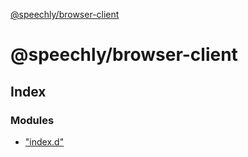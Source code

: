 [@speechly/browser-client](README.md)

# @speechly/browser-client

## Index

### Modules

* ["index.d"](modules/_index_d_.md)
